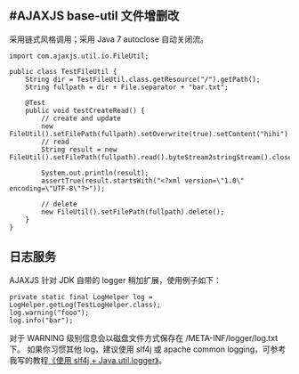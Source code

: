 #AJAXJS base-util
文件增删改
-----------
采用链式风格调用；采用 Java 7 autoclose 自动关闭流。

	import com.ajaxjs.util.io.FileUtil;
	
	public class TestFileUtil {
		String dir = TestFileUtil.class.getResource("/").getPath();
		String fullpath = dir + File.separator + "bar.txt";
	
		@Test
		public void testCreateRead() {
			// create and update
			new FileUtil().setFilePath(fullpath).setOverwrite(true).setContent("hihi").save().close();
			// read
			String result = new FileUtil().setFilePath(fullpath).read().byteStream2stringStream().close().getContent();
			
			System.out.println(result);
			assertTrue(result.startsWith("<?xml version=\"1.0\" encoding=\"UTF-8\"?>"));
			
			// delete
			new FileUtil().setFilePath(fullpath).delete();
		}
	}

日志服务
-------------
AJAXJS 针对 JDK 自带的 logger 稍加扩展，使用例子如下：

 
	private static final LogHelper log = LogHelper.getLog(TestLogHelper.class);
	log.warning("fooo");
	log.info("bar");

对于 WARNING 级别信息会以磁盘文件方式保存在 /META-INF/logger/log.txt 下。
如果你习惯其他 log，建议使用 slf4j 或 apache common logging，可参考我写的教程[《使用 slf4j + Java.util.logger》](http://blog.csdn.net/zhangxin09/article/details/50611373)。
